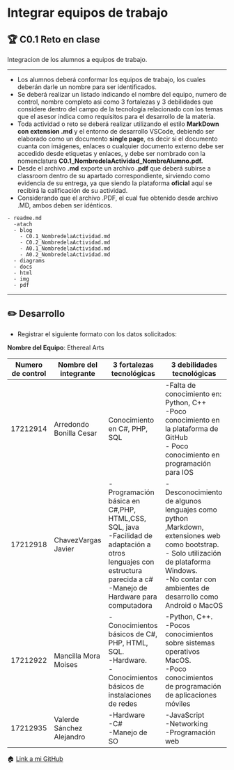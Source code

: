 # Integrar equipos de trabajo

## :trophy: C0.1 Reto en clase

Integracion de los alumnos a equipos de trabajo.
___

- Los alumnos deberá conformar los equipos de trabajo, los cuales deberán darle un nombre para ser identificados.
- Se deberá realizar un listado indicando el nombre del equipo, numero de control, nombre completo asi como 3 fortalezas y 3 debilidades que considere dentro del campo de la tecnología relacionado con los temas que el asesor indica como requisitos para el desarrollo de la materia.
- Toda actividad o reto se deberá realizar utilizando el estilo **MarkDown con extension .md** y el entorno de desarrollo VSCode, debiendo ser elaborado como un documento **single page**, es decir si el documento cuanta con imágenes, enlaces o cualquier documento externo debe ser accedido desde etiquetas y enlaces, y debe ser nombrado con la nomenclatura **C0.1_NombredelaActividad_NombreAlumno.pdf.**
- Desde el archivo **.md** exporte un archivo **.pdf** que deberá subirse a classroom dentro de su apartado correspondiente, sirviendo como evidencia de su entrega, ya que siendo la plataforma **oficial** aquí se recibirá la calificación de su actividad.
- Considerando que el archivo .PDF, el cual fue obtenido desde archivo .MD, ambos deben ser idénticos.
  
```
- readme.md
  -atach
  - blog
    - C0.1_NombredelaActividad.md
    - C0.2_NombredelaActividad.md
    - A0.1_NombredelaActividad.md
    - A0.2_NombredelaActividad.md
  - diagrams
  - docs
  - html
  - img
  - pdf    
```
___

## :pencil2:  Desarrollo

- Registrar el siguiente formato con los datos solicitados:

**Nombre del Equipo**: Ethereal Arts

Numero de control | Nombre del integrante | 3 fortalezas tecnológicas | 3 debilidades tecnológicas
---------|----------|---------|---------|
17212914| Arredondo Bonilla Cesar|Conocimiento en C#, PHP, SQL|-Falta de conocimiento en: Python, C++ <br> -Poco conocimiento en la plataforma de GitHub <br> - Poco conocimiento en programación para IOS|
17212918|ChavezVargas Javier|-Programación básica  en C#,PHP, HTML,CSS, SQL, java <br>-Facilidad de adaptación a otros lenguajes con estructura parecida a c#<br> -Manejo de Hardware para computadora  |-Desconocimiento de algunos lenguajes como python ,Markdown, extensiones web como bootstrap. <br> - Solo utilización de plataforma Windows. <br> -No contar con ambientes de desarrollo como Android o MacOS|
17212922|Mancilla Mora Moises| -Conocimientos básicos de C#, PHP, HTML, SQL. <br>-Hardware. <br> -Conocimientos básicos de instalaciones de redes|-Python, C++.<br>-Pocos conocimientos sobre sistemas operativos MacOS.<br>-Poco conocimientos de programación de aplicaciones móviles|
17212935|Valerde Sánchez Alejandro| -Hardware <br>-C#  <br>-Manejo de SO| -JavaScript <br>-Networking <br>-Programación web |


:house: [Link a mi GitHub ]( https://github.com/valerdesh/analisis_avanzado_software )
